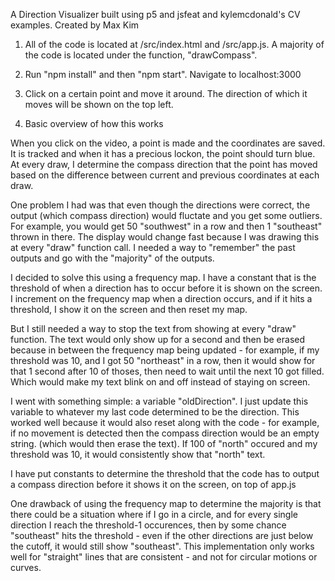 A Direction Visualizer built using p5 and jsfeat and kylemcdonald's CV examples. Created by Max Kim


1. All of the code is located at /src/index.html and /src/app.js. A majority of the code is located under the function, "drawCompass". 

2. Run "npm install" and then "npm start". Navigate to localhost:3000

3. Click on a certain point and move it around. The direction of which it moves will be shown on the top left. 


4. Basic overview of how this works

When you click on the video, a point is made and the coordinates are saved. It is tracked and when it has a precious lockon, the point should turn blue. At every draw, I determine the compass direction that the point has moved based on the difference between current and previous coordinates at each draw. 

One problem I had was that even though the directions were correct, the output (which compass direction) would fluctate and you get some outliers. For example, you would get 50 "southwest" in a row and then 1 "southeast" thrown in there. The display would change fast because I was drawing this at every "draw" function call. I needed a way to "remember" the past outputs and go with the "majority" of the outputs.

I decided to solve this using a frequency map. I have a constant that is the threshold of when a direction has to occur before it is shown on the screen. I increment on the frequency map when a direction occurs, and if it hits a threshold, I show it on the screen and then reset my map. 

But I still needed a way to stop the text from showing at every "draw" function. The text would only show up for a second and then be erased because in between the frequency map being updated - for example, if my threshold was 10, and I got 50 "northeast" in a row, then it would show for that 1 second after 10 of thoses, then need to wait until the next 10 got filled. Which would make my text blink on and off instead of staying on screen. 

I went with something simple: a variable "oldDirection". I just update this variable to whatever my last code determined to be the direction. This worked well because it would also reset along with the code - for example, if no movement is detected then the compass direction would be an empty string. (which would then erase the text). If 100 of "north" occured and my threshold was 10, it would consistently show that "north" text. 

I have put constants to determine the threshold that the code has to output a compass direction before it shows it on the screen, on top of app.js


One drawback of using the frequency map to determine the majority is that there could be a situation where if I go in a circle, and for every single direction I reach the threshold-1 occurences, then by some chance "southeast" hits the threshold - even if the other directions are just below the cutoff, it would still show "southeast". This implementation only works well for "straight" lines that are consistent - and not for circular motions or curves. 
